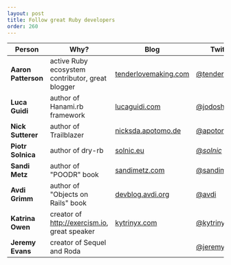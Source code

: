 ```yaml
---
layout: post
title: Follow great Ruby developers
order: 260
---
```


| Person | Why? | Blog | Twitter | GitHub |
| --- | --- | --- | --- | --- |
| **Aaron Patterson** | active Ruby ecosystem contributor, great blogger | [tenderlovemaking.com](http://tenderlovemaking.com/) | [@tenderlove](https://twitter.com/tenderlove) | [@tenderlove](https://github.com/tenderlove) |
| **Luca Guidi** | author of Hanami.rb framework | [lucaguidi.com](https://lucaguidi.com/) | [@jodosha](https://twitter.com/jodosha) | [@jodosha](https://github.com/jodosha) |
| **Nick Sutterer** | author of Trailblazer | [nicksda.apotomo.de](http://nicksda.apotomo.de/) |[@apotonick](https://twitter.com/apotonick) | [@apotonick](https://github.com/apotonick) |
| **Piotr Solnica** | author of dry-rb | [solnic.eu](http://solnic.eu/) | [@_solnic_](https://twitter.com/_solnic_) | [@solnic](https://github.com/solnic)  |
| **Sandi Metz** | author of "POODR" book | [sandimetz.com](http://www.sandimetz.com/) | [@sandimetz](https://twitter.com/sandimetz) | [@skmetz](https://github.com/skmetz) |
| **Avdi Grimm** | author of "Objects on Rails" book | [devblog.avdi.org](http://devblog.avdi.org/) | [@avdi](https://twitter.com/avdi) | [@avdi](https://github.com/avdi) |
| **Katrina Owen** | creator of http://exercism.io, great speaker | [kytrinyx.com](http://kytrinyx.com/) | [@kytrinyx](https://twitter.com/kytrinyx) | [@kytrinyx](https://github.com/kytrinyx) |
| **Jeremy Evans** | creator of Sequel and Roda | | [@jeremyevans0](https://twitter.com/jeremyevans0) | [@jeremyevans](https://github.com/jeremyevans) |
